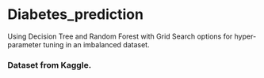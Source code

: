 # Diabetes_prediction
Using Decision Tree and Random Forest with Grid Search options for hyper-parameter tuning in an imbalanced dataset.

### Dataset from Kaggle.

